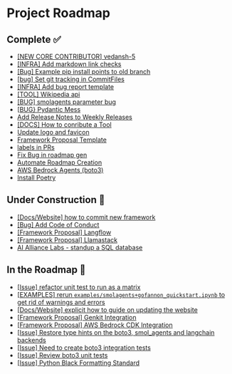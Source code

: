 # Project Roadmap

<!--
  This file is automatically generated from GitHub issues.
  Do not edit this file directly. Instead, update the corresponding issues.
  The roadmap will be regenerated every Monday at 00:00 UTC.
-->

## Complete ✅
- [[NEW CORE CONTRIBUTOR] vedansh-5](https://github.com/The-AI-Alliance/gofannon/pull/203)
- [[INFRA] Add markdown link checks](https://github.com/The-AI-Alliance/gofannon/pull/187)
- [[Bug] Example pip install points to old branch](https://github.com/The-AI-Alliance/gofannon/pull/183)
- [[bug] Set git tracking in CommitFiles](https://github.com/The-AI-Alliance/gofannon/pull/181)
- [[INFRA] Add bug report template](https://github.com/The-AI-Alliance/gofannon/pull/179)
- [[TOOL] Wikipedia api](https://github.com/The-AI-Alliance/gofannon/pull/177)
- [[BUG] smolagents parameter bug](https://github.com/The-AI-Alliance/gofannon/pull/175)
- [[BUG} Pydantic Mess](https://github.com/The-AI-Alliance/gofannon/pull/173)
- [Add Release Notes to Weekly Releases](https://github.com/The-AI-Alliance/gofannon/pull/170)
- [[DOCS] How to conribute a Tool](https://github.com/The-AI-Alliance/gofannon/pull/167)
- [Update logo and favicon](https://github.com/The-AI-Alliance/gofannon/pull/165)
- [Framework Proposal Template](https://github.com/The-AI-Alliance/gofannon/pull/159)
- [labels in PRs](https://github.com/The-AI-Alliance/gofannon/pull/157)
- [Fix Bug in roadmap gen](https://github.com/The-AI-Alliance/gofannon/pull/155)
- [Automate Roadmap Creation](https://github.com/The-AI-Alliance/gofannon/pull/150)
- [AWS Bedrock Agents (boto3)](https://github.com/The-AI-Alliance/gofannon/pull/107)
- [Install Poetry](https://github.com/The-AI-Alliance/gofannon/pull/90)

## Under Construction 🚧
- [[Docs/Website] how to commit new framework](https://github.com/The-AI-Alliance/gofannon/issues/200)
- [[Bug] Add Code of Conduct](https://github.com/The-AI-Alliance/gofannon/issues/194)
- [[Framework Proposal] Langflow](https://github.com/The-AI-Alliance/gofannon/issues/185)
- [[Framework Proposal] Llamastack](https://github.com/The-AI-Alliance/gofannon/issues/161)
- [AI Alliance Labs - standup a SQL database](https://github.com/The-AI-Alliance/gofannon/issues/144)

## In the Roadmap 📅
- [[Issue] refactor unit test to run as a matrix](https://github.com/The-AI-Alliance/gofannon/issues/197)
- [[EXAMPLES] rerun `examples/smolagents+gofannon_quickstart.ipynb` to get rid of warnings and errors](https://github.com/The-AI-Alliance/gofannon/issues/176)
- [[Docs/Website] explicit how to guide on updating the website](https://github.com/The-AI-Alliance/gofannon/issues/168)
- [[Framework Proposal] Genkit Integration](https://github.com/The-AI-Alliance/gofannon/issues/163)
- [[Framework Proposal] AWS Bedrock CDK Integration](https://github.com/The-AI-Alliance/gofannon/issues/162)
- [[Issue] Restore type hints on the boto3, smol_agents and langchain backends](https://github.com/The-AI-Alliance/gofannon/issues/114)
- [[Issue] Need to create boto3 integration tests](https://github.com/The-AI-Alliance/gofannon/issues/113)
- [[Issue] Review boto3 unit tests](https://github.com/The-AI-Alliance/gofannon/issues/112)
- [[Issue] Python Black Formatting Standard](https://github.com/The-AI-Alliance/gofannon/issues/108)